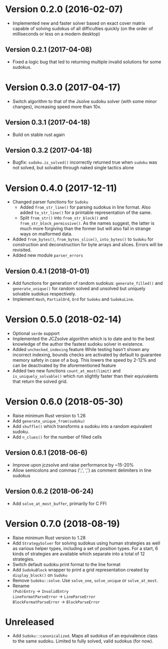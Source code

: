 Version 0.2.0 (2016-02-07)
==========================
* Implemented new and faster solver based on exact cover matrix capable of solving sudokus of all difficulties quickly (on the order of milliseconds or less on a modern desktop)

Version 0.2.1 (2017-04-08)
--------------------------
* Fixed a logic bug that led to returning multiple invalid solutions for some sudokus.

Version 0.3.0 (2017-04-17)
==========================
* Switch algorithm to that of the Jsolve sudoku solver (with some minor changes), increasing speed more than 10x.

Version 0.3.1 (2017-04-18)
--------------------------
* Build on stable rust again

Version 0.3.2 (2017-04-18)
--------------------------
* Bugfix: `sudoku.is_solved()` incorrectly returned true when `sudoku` was not solved,
  but solvable through naked single tactics alone

Version 0.4.0 (2017-12-11)
==========================
* Changed parser functions for `Sudoku`
  - Added `from_str_line()` for parsing sudokus in line format. Also added `to_str_line()` for a printable representation of the same.
  - Split `from_str()` into `from_str_block()` and `from_str_block_permissive()`. As the names suggest, the latter is much more forgiving than the former but will also fail in strange ways on malformed data.
* Added `from_bytes()`, `from_bytes_slice()`, `into_bytes()` to `Sudoku` for construction and deconstruction for byte arrays and slices. Errors will be revisited.
* Added new module `parser_errors`

Version 0.4.1 (2018-01-01)
--------------------------
* Add functions for generation of random sudokus: `generate_filled()` and `generate_unique()`
  for random solved and unsolved but uniquely solvable sudokus respectively.
* Implement `Hash`, `PartialOrd`, `Ord` for `Sudoku` and `SudokuLine`.

Version 0.5.0 (2018-02-14)
==========================
* Optional `serde` support
* Implemented the JCZsolve algorithm which is to date and to the best knowledge of the author
  the fastest sudoku solver in existence.
* Added `unchecked_indexing` feature
  While testing hasn't shown any incorrect indexing, bounds checks are activated by default to guarantee memory safety in case of a bug. This lowers the speed by 2-12% and can be deactivated by the aforementioned feature
* Added two new functions `count_at_most(limit)` and `is_uniquely_solvable()` which run slightly faster
  than their equivalents that return the solved grid.

Version 0.6.0 (2018-05-30)
==========================
* Raise minimum Rust version to 1.26
* Add `generate_unique_from(sudoku)`
* Add `shuffle()` which transforms a sudoku into a random equivalent sudoku.
* Add `n_clues()` for the number of filled cells

Version 0.6.1 (2018-06-6)
-------------------------
* Improve upon jczsolve and raise performance by ~15-20%
* Allow semicolons and commas (';', ',') as comment delimiters in line sudokus

Version 0.6.2 (2018-06-24)
--------------------------
* Add `solve_at_most_buffer`, primarily for C FFI

Version 0.7.0 (2018-08-19)
==========================
* Raise minimum Rust version to 1.28
* Add `StrategySolver` for solving sudokus using human strategies
  as well as various helper types, including a set of position types.
  For a start, 6 kinds of strategies are available which separate
  into a total of 12 strategies.
* Switch default sudoku print format to the line format
* Add `SudokuBlock` wrapper to print a grid representation
  created by `display_block()` on `Sudoku`
* Remove `Sudoku::solve`. Use `solve_one`, `solve_unique` or `solve_at_most`.
* Rename <br>
   `(Pub)Entry`  -> `InvalidEntry` <br>
   `LineFormatParseError` -> `LineParseError` <br>
   `BlockFormatParseError` -> `BlockParseError`

Unreleased
==========
* Add `Sudoku::canonicalized`. Maps all sudokus of an equivalence class to the same sudoku.
  Limited to fully solved, valid sudokus (for now).
